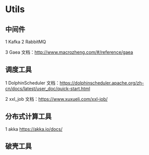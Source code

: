 # Utils

## 中间件
1 Kafka
2 RabbitMQ

3 Gaea
文档：http://www.macrozheng.com/#/reference/gaea

## 调度工具

1 DolphinScheduler
文档：https://dolphinscheduler.apache.org/zh-cn/docs/latest/user_doc/quick-start.html

2 xxl_job
文档：https://www.xuxueli.com/xxl-job/



## 分布式计算工具
1 akka
https://akka.io/docs/

## 破壳工具
##
